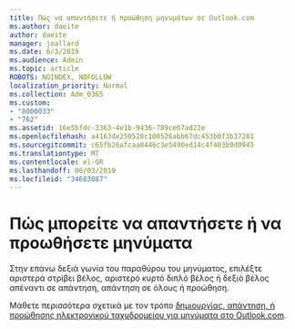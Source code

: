 ```yaml
---
title: Πώς να απαντήσετε ή προώθηση μηνυμάτων σε Outlook.com
ms.author: daeite
author: daeite
manager: joallard
ms.date: 6/3/2019
ms.audience: Admin
ms.topic: article
ROBOTS: NOINDEX, NOFOLLOW
localization_priority: Normal
ms.collection: Adm_O365
ms.custom:
- "8000033"
- "762"
ms.assetid: 16e5bfdc-3363-4e1b-9436-789ce67ad22e
ms.openlocfilehash: a4163de250528c100526abb67dc453b0f3b37281
ms.sourcegitcommit: c65fb26afcaa8446c3e5490ed14c4f403b9d0945
ms.translationtype: MT
ms.contentlocale: el-GR
ms.lasthandoff: 06/03/2019
ms.locfileid: "34683087"
---
```

# <a name="how-to-reply-to-or-forward-messages"></a>Πώς μπορείτε να απαντήσετε ή να προωθήσετε μηνύματα

Στην επάνω δεξιά γωνία του παραθύρου του μηνύματος, επιλέξτε αριστερά στρίβει βέλος, αριστερό κυρτό διπλό βέλος ή δεξιό βέλος απέναντι σε απάντηση, απάντηση σε όλους ή προώθηση.
  
Μάθετε περισσότερα σχετικά με τον τρόπο [δημιουργίας, απάντηση, ή προώθησης ηλεκτρονικού ταχυδρομείου για μηνύματα στο Outlook.com](https://support.office.com/article/5a240eb5-8840-4146-b5e8-b078dce6e5e4).